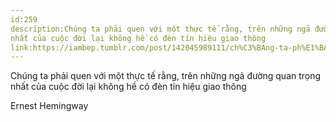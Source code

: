 ```yaml
---
id:259
description:Chúng ta phải quen với một thực tế rằng, trên những ngả đường quan trọng
nhất của cuộc đời lại không hề có đèn tín hiệu giao thông
link:https://iambep.tumblr.com/post/142045989111/ch%C3%BAng-ta-ph%E1%BA%A3i-quen-v%E1%BB%9Bi-m%E1%BB%99t-th%E1%BB%B1c-t%E1%BA%BF-r%E1%BA%B1ng-tr%C3%AAn
---
```


Chúng ta phải quen với một thực tế rằng, trên những ngả đường quan trọng
nhất của cuộc đời lại không hề có đèn tín hiệu giao thông

Ernest Hemingway
